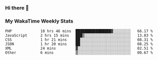 ### Hi there 👋

<!--
**royschrauwen/royschrauwen** is a ✨ _special_ ✨ repository because its `README.md` (this file) appears on your GitHub profile.

Here are some ideas to get you started:

- 🔭 I’m currently working on ...
- 🌱 I’m currently learning ...
- 👯 I’m looking to collaborate on ...
- 🤔 I’m looking for help with ...
- 💬 Ask me about ...
- 📫 How to reach me: ...
- 😄 Pronouns: ...
- ⚡ Fun fact: ...
-->


### My WakaTime Weekly Stats
<!--START_SECTION:waka-->

```text
PHP             10 hrs 46 mins  ████████████████▓░░░░░░░░   66.17 %
JavaScript      2 hrs 15 mins   ███▒░░░░░░░░░░░░░░░░░░░░░   13.83 %
CSS             1 hr 21 mins    ██░░░░░░░░░░░░░░░░░░░░░░░   08.31 %
JSON            1 hr 20 mins    ██░░░░░░░░░░░░░░░░░░░░░░░   08.25 %
XML             24 mins         ▓░░░░░░░░░░░░░░░░░░░░░░░░   02.51 %
Other           6 mins          ▒░░░░░░░░░░░░░░░░░░░░░░░░   00.67 %
```

<!--END_SECTION:waka-->
